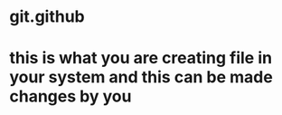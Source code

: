 # git.github
# this is what you are creating file in your system and this can be made changes by you
